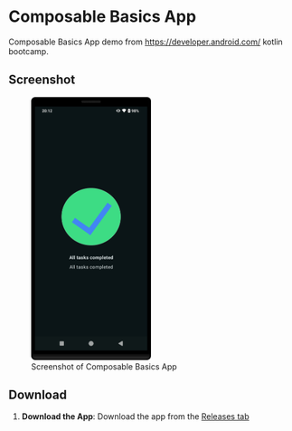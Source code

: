 # Composable Basics App 

Composable Basics App demo from https://developer.android.com/ kotlin bootcamp.

## Screenshot

<figure>
  <img src="Screenshot.png" alt="Screenshot of Composable Basics App" width="50%" />
  <figcaption>Screenshot of Composable Basics App</figcaption>
</figure>

## Download
1. **Download the App**: Download the app from the [Releases tab](https://github.com/SoaresPT/AndroidBasics/releases/tag/ComposableBasics2)